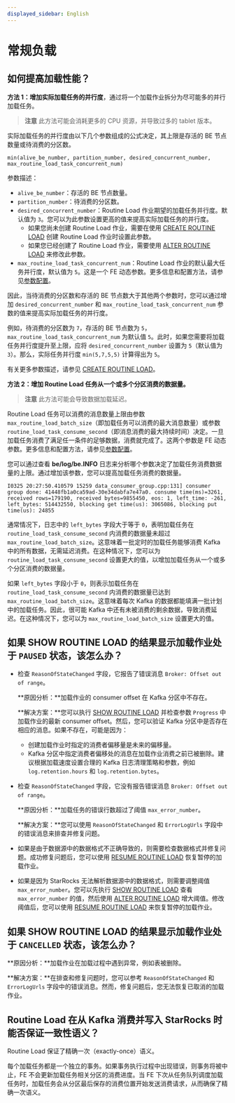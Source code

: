 ```yaml
---
displayed_sidebar: English
---
```


# 常规负载

## 如何提高加载性能？

**方法 1：增加实际加载任务的并行度**，通过将一个加载作业拆分为尽可能多的并行加载任务。

> **注意**
> 此方法可能会消耗更多的 CPU 资源，并导致过多的 tablet 版本。

实际加载任务的并行度由以下几个参数组成的公式决定，其上限是存活的 BE 节点数量或待消费的分区数。

```Plaintext
min(alive_be_number, partition_number, desired_concurrent_number, max_routine_load_task_concurrent_num)
```

参数描述：

- `alive_be_number`：存活的 BE 节点数量。
- `partition_number`：待消费的分区数。
- `desired_concurrent_number`：Routine Load 作业期望的加载任务并行度。默认值为 `3`。您可以为此参数设置更高的值来提高实际加载任务的并行度。
  - 如果您尚未创建 Routine Load 作业，需要在使用 [CREATE ROUTINE LOAD](../../sql-reference/sql-statements/data-manipulation/CREATE_ROUTINE_LOAD.md) 创建 Routine Load 作业时设置此参数。
  - 如果您已经创建了 Routine Load 作业，需要使用 [ALTER ROUTINE LOAD](../../sql-reference/sql-statements/data-manipulation/ALTER_ROUTINE_LOAD.md) 来修改此参数。
- `max_routine_load_task_concurrent_num`：Routine Load 作业的默认最大任务并行度，默认值为 `5`。这是一个 FE 动态参数。更多信息和配置方法，请参见[参数配置](../../administration/FE_configuration.md#loading-and-unloading)。

因此，当待消费的分区数和存活的 BE 节点数大于其他两个参数时，您可以通过增加 `desired_concurrent_number` 和 `max_routine_load_task_concurrent_num` 参数的值来提高实际加载任务的并行度。

例如，待消费的分区数为 `7`，存活的 BE 节点数为 `5`，`max_routine_load_task_concurrent_num` 为默认值 `5`。此时，如果您需要将加载任务并行度提升至上限，应将 `desired_concurrent_number` 设置为 `5`（默认值为 `3`）。那么，实际任务并行度 `min(5,7,5,5)` 计算得出为 `5`。

有关更多参数描述，请参见 [CREATE ROUTINE LOAD](../../sql-reference/sql-statements/data-manipulation/CREATE_ROUTINE_LOAD.md)。

**方法 2：增加 Routine Load 任务从一个或多个分区消费的数据量。**

> **注意**
> 此方法可能会导致数据加载延迟。

Routine Load 任务可以消费的消息数量上限由参数 `max_routine_load_batch_size`（即加载任务可以消费的最大消息数量）或参数 `routine_load_task_consume_second`（即消息消费的最大持续时间）决定。一旦加载任务消费了满足任一条件的足够数据，消费就完成了。这两个参数是 FE 动态参数。更多信息和配置方法，请参见[参数配置](../../administration/FE_configuration.md#loading-and-unloading)。

您可以通过查看 **be/log/be.INFO** 日志来分析哪个参数决定了加载任务消费数据量的上限。通过增加该参数，您可以提高加载任务消费的数据量。

```Plaintext
I0325 20:27:50.410579 15259 data_consumer_group.cpp:131] consumer group done: 41448fb1a0ca59ad-30e34dabfa7e47a0. consume time(ms)=3261, received rows=179190, received bytes=9855450, eos: 1, left_time: -261, left_bytes: 514432550, blocking get time(us): 3065086, blocking put time(us): 24855
```

通常情况下，日志中的 `left_bytes` 字段大于等于 `0`，表明加载任务在 `routine_load_task_consume_second` 内消费的数据量未超过 `max_routine_load_batch_size`。这意味着一批定时的加载任务能够消费 Kafka 中的所有数据，无需延迟消费。在这种情况下，您可以为 `routine_load_task_consume_second` 设置更大的值，以增加加载任务从一个或多个分区消费的数据量。

如果 `left_bytes` 字段小于 `0`，则表示加载任务在 `routine_load_task_consume_second` 内消费的数据量已达到 `max_routine_load_batch_size`。这意味着每次 Kafka 的数据都能填满一批计划中的加载任务。因此，很可能 Kafka 中还有未被消费的剩余数据，导致消费延迟。在这种情况下，您可以为 `max_routine_load_batch_size` 设置更大的值。

## 如果 SHOW ROUTINE LOAD 的结果显示加载作业处于 `PAUSED` 状态，该怎么办？

- 检查 `ReasonOfStateChanged` 字段，它报告了错误消息 `Broker: Offset out of range`。

  **原因分析：**加载作业的 consumer offset 在 Kafka 分区中不存在。

  **解决方案：**您可以执行 [SHOW ROUTINE LOAD](../../sql-reference/sql-statements/data-manipulation/SHOW_ROUTINE_LOAD.md) 并检查参数 `Progress` 中加载作业的最新 consumer offset。然后，您可以验证 Kafka 分区中是否存在相应的消息。如果不存在，可能是因为：

  - 创建加载作业时指定的消费者偏移量是未来的偏移量。
  - Kafka 分区中指定消费者偏移处的消息在加载作业消费之前已被删除。建议根据加载速度设置合理的 Kafka 日志清理策略和参数，例如 `log.retention.hours` 和 `log.retention.bytes`。

- 检查 `ReasonOfStateChanged` 字段，它没有报告错误消息 `Broker: Offset out of range`。

  **原因分析：**加载任务的错误行数超过了阈值 `max_error_number`。

  **解决方案：**您可以使用 `ReasonOfStateChanged` 和 `ErrorLogUrls` 字段中的错误消息来排查并修复问题。

-   如果是由于数据源中的数据格式不正确导致的，则需要检查数据格式并修复问题。成功修复问题后，您可以使用 [RESUME ROUTINE LOAD](../../sql-reference/sql-statements/data-manipulation/RESUME_ROUTINE_LOAD.md) 恢复暂停的加载作业。

-   如果是因为 StarRocks 无法解析数据源中的数据格式，则需要调整阈值 `max_error_number`。您可以先执行 [SHOW ROUTINE LOAD](../../sql-reference/sql-statements/data-manipulation/SHOW_ROUTINE_LOAD.md) 查看 `max_error_number` 的值，然后使用 [ALTER ROUTINE LOAD](../../sql-reference/sql-statements/data-manipulation/ALTER_ROUTINE_LOAD.md) 增大阈值。修改阈值后，您可以使用 [RESUME ROUTINE LOAD](../../sql-reference/sql-statements/data-manipulation/RESUME_ROUTINE_LOAD.md) 来恢复暂停的加载作业。

## 如果 SHOW ROUTINE LOAD 的结果显示加载作业处于 `CANCELLED` 状态，该怎么办？

**原因分析：**加载作业在加载过程中遇到异常，例如表被删除。

**解决方案：**在排查和修复问题时，您可以参考 `ReasonOfStateChanged` 和 `ErrorLogUrls` 字段中的错误消息。然而，修复问题后，您无法恢复已取消的加载作业。

## Routine Load 在从 Kafka 消费并写入 StarRocks 时能否保证一致性语义？

Routine Load 保证了精确一次（exactly-once）语义。

每个加载任务都是一个独立的事务。如果事务执行过程中出现错误，则事务将被中止，FE 不会更新加载任务相关分区的消费进度。当 FE 下次从任务队列调度加载任务时，加载任务会从分区最后保存的消费位置开始发送消费请求，从而确保了精确一次语义。